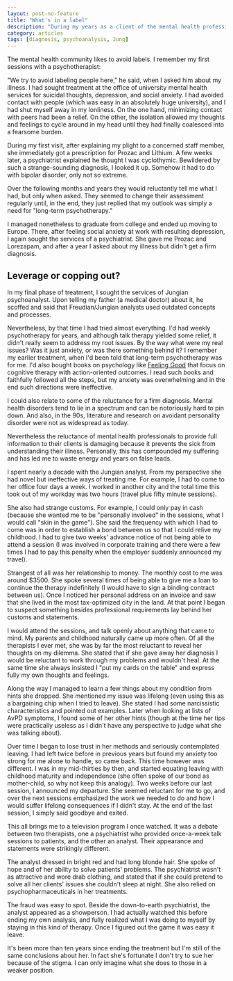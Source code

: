 ```yaml
---
layout: post-no-feature
title: "What's in a label"
description: "During my years as a client of the mental health profession, there was an obsession with withholding my diagnosis. But is this a good thing?"
category: articles
tags: [diagnosis, psychoanalysis, Jung]
---
```

The mental health community likes to avoid labels. I remember my first sessions with a psychotherapist:

"We try to avoid labeling people here," he said, when I asked him about my illness. I had sought treatment at the office of university mental health services for suicidal thoughts, depression, and social anxiety. I had avoided contact with people (which was easy in an absolutely huge university), and I had shut myself away in my lonliness. On the one hand, minimizing contact with peers had been a relief. On the other, the isolation allowed my thoughts and feelings to cycle around in my head until they had finally coalesced into a fearsome burden.

During my first visit, after explaining my plight to a concerned staff member, she immediately got a prescription for Prozac and Lithium. A few weeks later, a psychiatrist explained he thought I was cyclothymic. Bewildered by such a strange-sounding diagnosis, I looked it up. Somehow it had to do with bipolar disorder, only not so extreme.

Over the following months and years they would reluctantly tell me what I had, but only when asked. They seemed to change their assessment regularly until, in the end, they just replied that my outlook was simply a need for "long-term psychotherapy."

I managed nonetheless to graduate from college and ended up moving to Europe. There, after feeling social anxiety at work with resulting depression, I again sought the services of a psychiatrist. She gave me Prozac and Lorezapam, and after a year I asked about my illness but didn't get a firm diagnosis.

## Leverage or copping out?

In my final phase of treatment, I sought the services of Jungian psychoanalyst. Upon telling my father (a medical doctor) about it, he scoffed and said that Freudian/Jungian analysts used outdated concepts and processes.

Nevertheless, by that time I had tried almost everything. I'd had weekly psychotherapy for years, and although talk therapy yielded some relief, it didn't really seem to address my root issues. By the way what were my real issues? Was it just anxiety, or was there something behind it? I remember my earlier treatment, when I'd been told that long-term psychotherapy was for me. I'd also bought books on psychology like [Feeling Good](https://www.amazon.com/dp/0380810336) that focus on cognitive therapy with action-oriented outcomes. I read such books and faithfully followed all the steps, but my anxiety was overwhelming and in the end such directions were ineffective.

I could also relate to some of the reluctance for a firm diagnosis. Mental health disorders tend to lie in a spectrum and can be notoriously hard to pin down. And also, in the 90s, literature and research on avoidant personality disorder were not as widespread as today.

Nevertheless the reluctance of mental health professionals to provide full information to their clients is damaging because it prevents the sick from understanding their illness. Personally, this has compounded my suffering and has led me to waste energy and years on false leads.

I spent nearly a decade with the Jungian analyst. From my perspective she had novel but ineffective ways of treating me. For example, I had to come to her office four days a week. I worked in another city and the total time this took out of my workday was two hours (travel plus fifty minute sessions).

She also had strange customs. For example, I could only pay in cash (because she wanted me to be "personally involved" in the sessions, what I would call "skin in the game"). She said the frequency with which I had to come was in order to establish a bond between us so that I could relive my childhood. I had to give two weeks' advance notice of not being able to attend a session (I was involved in corporate training and there were a few times I had to pay this penalty when the employer suddenly announced my travel).

Strangest of all was her relationship to money. The monthly cost to me was around $3500. She spoke several times of being able to give me a loan to continue the therapy indefinitely (I would have to sign a binding contract between us). Once I noticed her personal address on an invoice and saw that she lived in the most tax-optimized city in the land. At that point I began to suspect something besides professional requirements lay behind her customs and statements.

I would attend the sessions, and talk openly about anything that came to mind. My parents and childhood naturally came up more often. Of all the therapists I ever met, she was by far the most reluctant to reveal her thoughts on my dilemma. She stated that if she gave away her diagnosis I would be reluctant to work through my problems and wouldn't heal. At the same time she always insisted I "put my cards on the table" and express fully my own thoughts and feelings.

Along the way I managed to learn a few things about my condition from hints she dropped. She mentioned my issue was lifelong (even using this as a bargaining chip when I tried to leave). She stated I had some narcissistic characteristics and pointed out examples. Later when looking at lists of AvPD symptoms, I found some of her other hints (though at the time her tips were practically useless as I didn't have any perspective to judge what she was talking about).

Over time I began to lose trust in her methods and seriously contemplated leaving. I had left twice before in previous years but found my anxiety too strong for me alone to handle, so came back. This time however was different. I was in my mid-thirties by then, and started equating leaving with childhood maturity and independence (she often spoke of our bond as mother-child, so why not keep this analogy). Two weeks before our last session, I announced my departure. She seemed reluctant for me to go, and over the next sessions emphasized the work we needed to do and how I would suffer lifelong consequences if I didn't stay. At the end of the last session, I simply said goodbye and exited.

This all brings me to a television program I once watched. It was a debate between two therapists, one a psychiatrist who provided once-a-week talk sessions to patients, and the other an analyst. Their appearance and statements were strikingly different.

The analyst dressed in bright red and had long blonde hair. She spoke of hope and of her ability to solve patients' problems. The psychiatrist wasn't as attractive and wore drab clothing, and stated that if she could pretend to solve all her clients' issues she couldn't sleep at night. She also relied on psychopharmaceuticals in her treatments.

The fraud was easy to spot. Beside the down-to-earth psychiatrist, the analyst appeared as a showperson. I had actually watched this before ending my own analysis, and fully realized what I was doing to myself by staying in this kind of therapy. Once I figured out the game it was easy it leave.

It's been more than ten years since ending the treatment but I'm still of the same conclusions about her. In fact she's fortunate I don't try to sue her because of the stigma. I can only imagine what she does to those in a weaker position.
